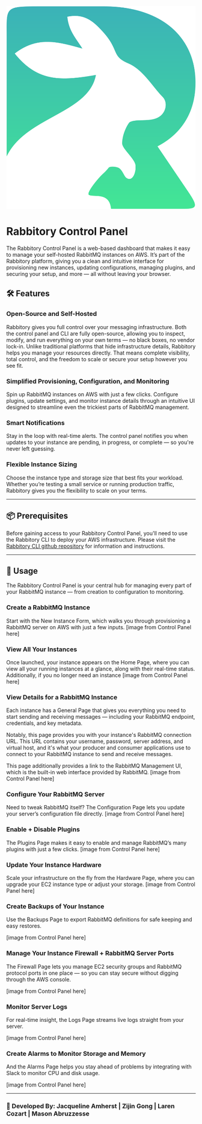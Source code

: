 <a name="top"></a>
![rabbitory logo](https://raw.githubusercontent.com/Rabbitory/rabbitory_control_panel/main/assets/rabbitory-logo.png)

# Rabbitory Control Panel

The Rabbitory Control Panel is a web-based dashboard that makes it easy to manage your self-hosted RabbitMQ instances on AWS. It’s part of the Rabbitory platform, giving you a clean and intuitive interface for provisioning new instances, updating configurations, managing plugins, and securing your setup, and more — all without leaving your browser.

## 🛠 Features

### Open-Source and Self-Hosted

Rabbitory gives you full control over your messaging infrastructure. Both the control panel and CLI are fully open-source, allowing you to inspect, modify, and run everything on your own terms — no black boxes, no vendor lock-in. Unlike traditional platforms that hide infrastructure details, Rabbitory helps you manage your resources directly. That means complete visibility, total control, and the freedom to scale or secure your setup however you see fit.

### Simplified Provisioning, Configuration, and Monitoring

Spin up RabbitMQ instances on AWS with just a few clicks. Configure plugins, update settings, and monitor instance details through an intuitive UI designed to streamline even the trickiest parts of RabbitMQ management.

### Smart Notifications

Stay in the loop with real-time alerts. The control panel notifies you when updates to your instance are pending, in progress, or complete — so you're never left guessing.

### Flexible Instance Sizing

Choose the instance type and storage size that best fits your workload. Whether you’re testing a small service or running production traffic, Rabbitory gives you the flexibility to scale on your terms.

---

## 📦 Prerequisites

Before gaining access to your Rabbitory Control Panel, you'll need to use the Rabbitory CLI to deploy your AWS infrastructure. Please visit the [Rabbitory CLI github repository](https://github.com/Rabbitory/rabbitory_cli) for information and instructions.

---

## 🐰 Usage

The Rabbitory Control Panel is your central hub for managing every part of your RabbitMQ instance — from creation to configuration to monitoring.

### Create a RabbitMQ Instance

Start with the New Instance Form, which walks you through provisioning a RabbitMQ server on AWS with just a few inputs.
[image from Control Panel here]

### View All Your Instances

Once launched, your instance appears on the Home Page, where you can view all your running instances at a glance, along with their real-time status. Additionally, if you no longer need an instance
[image from Control Panel here]

### View Details for a RabbitMQ Instance

Each instance has a General Page that gives you everything you need to start sending and receiving messages — including your RabbitMQ endpoint, credentials, and key metadata.

Notably, this page provides you with your instance's RabbitMQ connection URL. This URL contains your username, password, server address, and virtual host, and it's what your producer and consumer applications use to connect to your RabbitMQ instance to send and receive messages.

This page additionally provides a link to the RabbitMQ Management UI, which is the built-in web interface provided by RabbitMQ.
[image from Control Panel here]

### Configure Your RabbitMQ Server

Need to tweak RabbitMQ itself? The Configuration Page lets you update your server’s configuration file directly.
[image from Control Panel here]

### Enable + Disable Plugins

The Plugins Page makes it easy to enable and manage RabbitMQ’s many plugins with just a few clicks.
[image from Control Panel here]

### Update Your Instance Hardware

Scale your infrastructure on the fly from the Hardware Page, where you can upgrade your EC2 instance type or adjust your storage.
[image from Control Panel here]

### Create Backups of Your Instance

Use the Backups Page to export RabbitMQ definitions for safe keeping and easy restores.

[image from Control Panel here]

### Manage Your Instance Firewall + RabbitMQ Server Ports

The Firewall Page lets you manage EC2 security groups and RabbitMQ protocol ports in one place — so you can stay secure without digging through the AWS console.

[image from Control Panel here]

### Monitor Server Logs

For real-time insight, the Logs Page streams live logs straight from your server.

[image from Control Panel here]

### Create Alarms to Monitor Storage and Memory

And the Alarms Page helps you stay ahead of problems by integrating with Slack to monitor CPU and disk usage.

[image from Control Panel here]

---

### 🤝 Developed By: Jacqueline Amherst | Zijin Gong | Laren Cozart | Mason Abruzzesse
